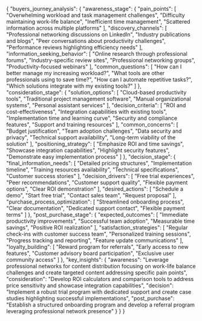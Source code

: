 {
  "buyers_journey_analysis": {
    "awareness_stage": {
      "pain_points": [
        "Overwhelming workload and task management challenges",
        "Difficulty maintaining work-life balance",
        "Inefficient time management",
        "Scattered information across multiple platforms"
      ],
      "discovery_channels": [
        "Professional networking discussions on LinkedIn",
        "Industry publications and blogs",
        "Peer conversations about productivity challenges",
        "Performance reviews highlighting efficiency needs"
      ],
      "information_seeking_behavior": [
        "Online research through professional forums",
        "Industry-specific review sites",
        "Professional networking groups",
        "Productivity-focused webinars"
      ],
      "common_questions": [
        "How can I better manage my increasing workload?",
        "What tools are other professionals using to save time?",
        "How can I automate repetitive tasks?",
        "Which solutions integrate with my existing tools?"
      ]
    },
    "consideration_stage": {
      "solution_options": [
        "Cloud-based productivity tools",
        "Traditional project management software",
        "Manual organizational systems",
        "Personal assistant services"
      ],
      "decision_criteria": [
        "ROI and cost-effectiveness",
        "Integration capabilities with existing tools",
        "Implementation time and learning curve",
        "Security and compliance features",
        "Support and training resources"
      ],
      "common_concerns": [
        "Budget justification",
        "Team adoption challenges",
        "Data security and privacy",
        "Technical support availability",
        "Long-term viability of the solution"
      ],
      "positioning_strategy": [
        "Emphasize ROI and time savings",
        "Showcase integration capabilities",
        "Highlight security features",
        "Demonstrate easy implementation process"
      ]
    },
    "decision_stage": {
      "final_information_needs": [
        "Detailed pricing structures",
        "Implementation timeline",
        "Training resources availability",
        "Technical specifications",
        "Customer success stories"
      ],
      "decision_drivers": [
        "Free trial experiences",
        "Peer recommendations",
        "Customer support quality",
        "Flexible payment options",
        "Clear ROI demonstration"
      ],
      "desired_actions": [
        "Schedule a demo",
        "Start free trial",
        "Contact sales team",
        "Request proposal"
      ],
      "purchase_process_optimization": [
        "Streamlined onboarding process",
        "Clear documentation",
        "Dedicated support contact",
        "Flexible payment terms"
      ]
    },
    "post_purchase_stage": {
      "expected_outcomes": [
        "Immediate productivity improvements",
        "Successful team adoption",
        "Measurable time savings",
        "Positive ROI realization"
      ],
      "satisfaction_strategies": [
        "Regular check-ins with customer success team",
        "Personalized training sessions",
        "Progress tracking and reporting",
        "Feature update communications"
      ],
      "loyalty_building": [
        "Reward program for referrals",
        "Early access to new features",
        "Customer advisory board participation",
        "Exclusive user community access"
      ]
    },
    "key_insights": {
      "awareness": "Leverage professional networks for content distribution focusing on work-life balance challenges and create targeted content addressing specific pain points",
      "consideration": "Develop ROI calculators and comparison tools to address price sensitivity and showcase integration capabilities",
      "decision": "Implement a robust trial program with dedicated support and create case studies highlighting successful implementations",
      "post_purchase": "Establish a structured onboarding program and develop a referral program leveraging professional network presence"
    }
  }
}